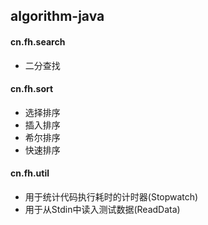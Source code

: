 ## algorithm-java#### cn.fh.search* 二分查找#### cn.fh.sort* 选择排序* 插入排序* 希尔排序* 快速排序#### cn.fh.util* 用于统计代码执行耗时的计时器(Stopwatch)* 用于从Stdin中读入测试数据(ReadData)